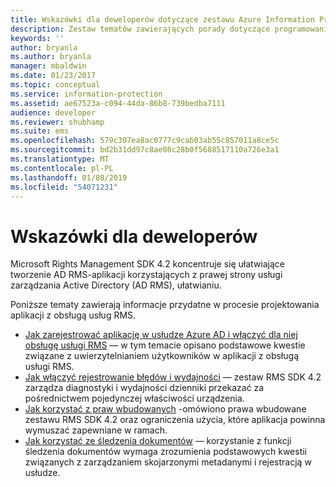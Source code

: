 ```yaml
---
title: Wskazówki dla deweloperów dotyczące zestawu Azure Information Protection SDK 4.2| Dokumentacja firmy Microsoft
description: Zestaw tematów zawierających porady dotyczące programowania przy użyciu zestawu AIP SDK 4.2
keywords: ''
author: bryanla
ms.author: bryanla
manager: mbaldwin
ms.date: 01/23/2017
ms.topic: conceptual
ms.service: information-protection
ms.assetid: ae67523a-c094-44da-86b8-739bedba7111
audience: developer
ms.reviewer: shubhamp
ms.suite: ems
ms.openlocfilehash: 579c307ea8ac0777c9cab03ab55c857011a8ce5c
ms.sourcegitcommit: bd2b31dd97c8ae08c28b0f5688517110a726e3a1
ms.translationtype: MT
ms.contentlocale: pl-PL
ms.lasthandoff: 01/08/2019
ms.locfileid: "54071231"
---
```

# <a name="developer-guidance"></a>Wskazówki dla deweloperów
Microsoft Rights Management SDK 4.2 koncentruje się ułatwiające tworzenie AD RMS-aplikacji korzystających z prawej strony usługi zarządzania Active Directory (AD RMS), ułatwianiu.

Poniższe tematy zawierają informacje przydatne w procesie projektowania aplikacji z obsługą usług RMS.

- [Jak zarejestrować aplikację w usłudze Azure AD i włączyć dla niej obsługę usługi RMS](authentication-integration.md) — w tym temacie opisano podstawowe kwestie związane z uwierzytelnianiem użytkowników w aplikacji z obsługą usługi RMS.
- [Jak włączyć rejestrowanie błędów i wydajności](enabling-logging.md) — zestaw RMS SDK 4.2 zarządza diagnostyki i wydajności dzienniki przekazać za pośrednictwem pojedynczej właściwości urządzenia.
- [Jak korzystać z praw wbudowanych](built-in-rights-usage-restriction-reference.md) -omówiono prawa wbudowane zestawu RMS SDK 4.2 oraz ograniczenia użycia, które aplikacja powinna wymuszać zapewniane w ramach.
- [Jak korzystać ze śledzenia dokumentów](how-to-use-document-tracking.md) — korzystanie z funkcji śledzenia dokumentów wymaga zrozumienia podstawowych kwestii związanych z zarządzaniem skojarzonymi metadanymi i rejestracją w usłudze.
